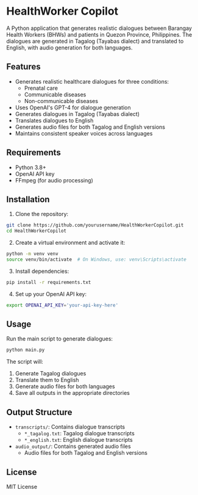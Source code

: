 # HealthWorker Copilot

A Python application that generates realistic dialogues between Barangay Health Workers (BHWs) and patients in Quezon Province, Philippines. The dialogues are generated in Tagalog (Tayabas dialect) and translated to English, with audio generation for both languages.

## Features

- Generates realistic healthcare dialogues for three conditions:
  - Prenatal care
  - Communicable diseases
  - Non-communicable diseases
- Uses OpenAI's GPT-4 for dialogue generation
- Generates dialogues in Tagalog (Tayabas dialect)
- Translates dialogues to English
- Generates audio files for both Tagalog and English versions
- Maintains consistent speaker voices across languages

## Requirements

- Python 3.8+
- OpenAI API key
- FFmpeg (for audio processing)

## Installation

1. Clone the repository:
```bash
git clone https://github.com/yourusername/HealthWorkerCopilot.git
cd HealthWorkerCopilot
```

2. Create a virtual environment and activate it:
```bash
python -m venv venv
source venv/bin/activate  # On Windows, use: venv\Scripts\activate
```

3. Install dependencies:
```bash
pip install -r requirements.txt
```

4. Set up your OpenAI API key:
```bash
export OPENAI_API_KEY='your-api-key-here'
```

## Usage

Run the main script to generate dialogues:
```bash
python main.py
```

The script will:
1. Generate Tagalog dialogues
2. Translate them to English
3. Generate audio files for both languages
4. Save all outputs in the appropriate directories

## Output Structure

- `transcripts/`: Contains dialogue transcripts
  - `*_tagalog.txt`: Tagalog dialogue transcripts
  - `*_english.txt`: English dialogue transcripts
- `audio_output/`: Contains generated audio files
  - Audio files for both Tagalog and English versions

## License

MIT License 